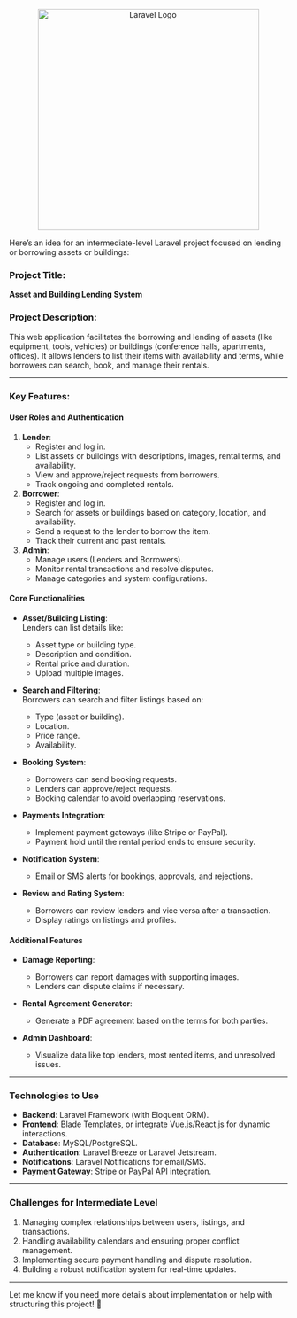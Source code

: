 <p align="center"><a href="https://laravel.com" target="_blank"><img src="https://raw.githubusercontent.com/laravel/art/master/logo-lockup/5%20SVG/2%20CMYK/1%20Full%20Color/laravel-logolockup-cmyk-red.svg" width="400" alt="Laravel Logo"></a></p>



Here’s an idea for an intermediate-level Laravel project focused on lending or borrowing assets or buildings:

### **Project Title:**
**Asset and Building Lending System**

### **Project Description:**
This web application facilitates the borrowing and lending of assets (like equipment, tools, vehicles) or buildings (conference halls, apartments, offices). It allows lenders to list their items with availability and terms, while borrowers can search, book, and manage their rentals.

---

### **Key Features:**

#### **User Roles and Authentication**
1. **Lender**:
    - Register and log in.
    - List assets or buildings with descriptions, images, rental terms, and availability.
    - View and approve/reject requests from borrowers.
    - Track ongoing and completed rentals.
2. **Borrower**:
    - Register and log in.
    - Search for assets or buildings based on category, location, and availability.
    - Send a request to the lender to borrow the item.
    - Track their current and past rentals.
3. **Admin**:
    - Manage users (Lenders and Borrowers).
    - Monitor rental transactions and resolve disputes.
    - Manage categories and system configurations.

#### **Core Functionalities**
- **Asset/Building Listing**:  
  Lenders can list details like:
    - Asset type or building type.
    - Description and condition.
    - Rental price and duration.
    - Upload multiple images.

- **Search and Filtering**:  
  Borrowers can search and filter listings based on:
    - Type (asset or building).
    - Location.
    - Price range.
    - Availability.

- **Booking System**:
    - Borrowers can send booking requests.
    - Lenders can approve/reject requests.
    - Booking calendar to avoid overlapping reservations.

- **Payments Integration**:
    - Implement payment gateways (like Stripe or PayPal).
    - Payment hold until the rental period ends to ensure security.

- **Notification System**:
    - Email or SMS alerts for bookings, approvals, and rejections.

- **Review and Rating System**:
    - Borrowers can review lenders and vice versa after a transaction.
    - Display ratings on listings and profiles.

#### **Additional Features**
- **Damage Reporting**:
    - Borrowers can report damages with supporting images.
    - Lenders can dispute claims if necessary.

- **Rental Agreement Generator**:
    - Generate a PDF agreement based on the terms for both parties.

- **Admin Dashboard**:
    - Visualize data like top lenders, most rented items, and unresolved issues.

---

### **Technologies to Use**
- **Backend**: Laravel Framework (with Eloquent ORM).
- **Frontend**: Blade Templates, or integrate Vue.js/React.js for dynamic interactions.
- **Database**: MySQL/PostgreSQL.
- **Authentication**: Laravel Breeze or Laravel Jetstream.
- **Notifications**: Laravel Notifications for email/SMS.
- **Payment Gateway**: Stripe or PayPal API integration.

---

### **Challenges for Intermediate Level**
1. Managing complex relationships between users, listings, and transactions.
2. Handling availability calendars and ensuring proper conflict management.
3. Implementing secure payment handling and dispute resolution.
4. Building a robust notification system for real-time updates.

---

Let me know if you need more details about implementation or help with structuring this project! 🚀

